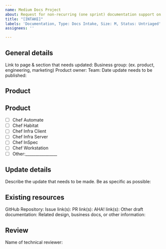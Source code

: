 ```yaml
---
name: Medium Docs Project
about: Request for non-recurring (one sprint) documentation support on existing content.
title: "[INTAKE]"
labels: 'Documentation, Type: Docs Intake, Size: M, Status: Untriaged'
assignees: ''

---
```


## General details

Link to page & section that needs updated:
Business group: (ex. product, engineering, marketing)
Product owner:
Team:
Date update needs to be published:

## Product
## Product
- [ ] Chef Automate
- [ ] Chef Habitat
- [ ] Chef Infra Client
- [ ] Chef Infra Server
- [ ] Chef InSpec
- [ ] Chef Workstation
- [ ] Other:________________

## Update details

Describe the update that needs to be made. Be as specific as possible:

## Existing resources

GitHub Repository:
Issue link(s):
PR link(s):
AHA! link(s):
Other draft documentation:
Related design, business docs, or other information:

## Review

Name of technical reviewer:

